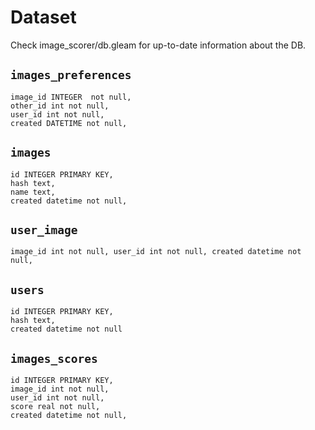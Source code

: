 # Dataset

Check image_scorer/db.gleam for up-to-date information about the DB.

## `images_preferences`

```
image_id INTEGER  not null,
other_id int not null,
user_id int not null,
created DATETIME not null,
```

## `images`

```
id INTEGER PRIMARY KEY,
hash text,
name text,
created datetime not null,
```

## `user_image`

```
image_id int not null, user_id int not null, created datetime not null,
```

## `users`

```
id INTEGER PRIMARY KEY,
hash text,
created datetime not null
```

## `images_scores`

```
id INTEGER PRIMARY KEY,
image_id int not null,
user_id int not null,
score real not null,
created datetime not null,
```
